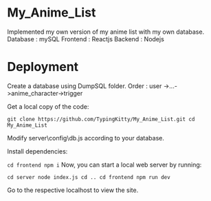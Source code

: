 # My_Anime_List
Implemented my own version of my anime list with my own database.
Database : mySQL
Frontend : Reactjs
Backend : Nodejs

# Deployment 
Create a database using DumpSQL folder. 
Order : user ->...->anime_character->trigger

Get a local copy of the code:

`git clone https://github.com/TypingKitty/My_Anime_List.git
cd My_Anime_List`

Modify server\config\db.js according to your database.

Install dependencies:

`cd frontend
npm i`
Now, you can start a local web server by running:

`cd server
node index.js
cd ..
cd frontend
npm run dev`

Go to the respective localhost to view the site.